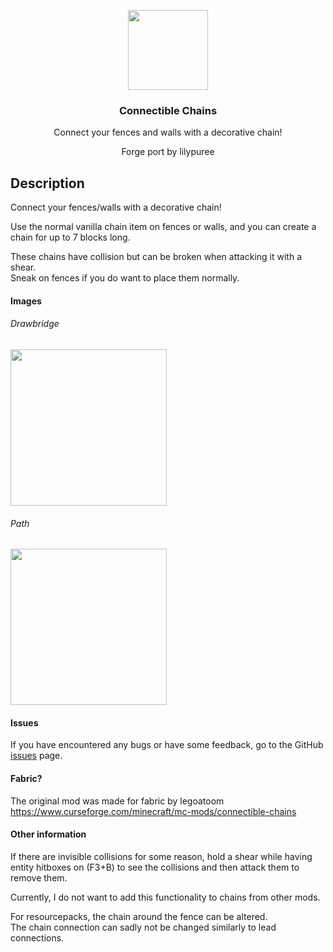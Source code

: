 <p align="center"><img src="https://raw.githubusercontent.com/legoatoom/ConnectibleChains/master/src/main/resources/assets/logo.png" height="128"></p>
<h3 align="center">Connectible Chains</h3>
<p align="center">Connect your fences and walls with a decorative chain!</p>
<p align="center">Forge port by lilypuree</p>


## Description
Connect your fences/walls with a decorative chain!

Use the normal vanilla chain item on fences or walls, and you can create a chain for up to 7 blocks long.

These chains have collision but can be broken when attacking it with a shear. \
Sneak on fences if you do want to place them normally.

#### Images
<h6>Drawbridge</h6>
<img src="https://raw.githubusercontent.com/legoatoom/ConnectibleChains/master/src/main/resources/assets/images/drawbridge.png" height="250px">
<h6>Path</h6>
<img src="https://raw.githubusercontent.com/legoatoom/ConnectibleChains/master/src/main/resources/assets/images/path.png" height="250px">


#### Issues

If you have encountered any bugs or have some feedback, go to the GitHub [issues](https://github.com/lilypuree/ConnectibleChains/issues) page.

#### Fabric?
The original mod was made for fabric by legoatoom \
https://www.curseforge.com/minecraft/mc-mods/connectible-chains

#### Other information

If there are invisible collisions for some reason, hold a shear while
having entity hitboxes on (F3+B) to see the collisions and then attack them to remove them.

Currently, I do not want to add this functionality to chains from other mods.

For resourcepacks, the chain around the fence can be altered.\
The chain connection can sadly not be changed similarly to lead connections.



